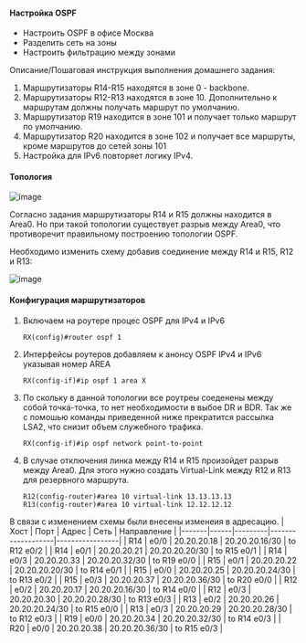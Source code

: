 #### Настройка OSPF

- Настроить OSPF в офисе Москва
- Разделить сеть на зоны
- Настроить фильтрацию между зонами

Описание/Пошаговая инструкция выполнения домашнего задания:
1. Маршрутизаторы R14-R15 находятся в зоне 0 - backbone.
2. Маршрутизаторы R12-R13 находятся в зоне 10. Дополнительно к маршрутам должны получать маршрут по умолчанию.
3. Маршрутизатор R19 находится в зоне 101 и получает только маршрут по умолчанию.
4. Маршрутизатор R20 находится в зоне 102 и получает все маршруты, кроме маршрутов до сетей зоны 101
5. Настройка для IPv6 повторяет логику IPv4.

#### Топология

![image](https://github.com/user-attachments/assets/0e515d99-038d-4dfa-bbe3-f778101dfa37)


Согласно задания маршрутизаторы R14 и R15 должны находится в Area0. Но при такой топологии существует разрыв между Area0, что противоречит правильному построению топологии OSPF.

Необходимо изменить схему добавив соединение между R14 и R15, R12 и R13:

![image](https://github.com/user-attachments/assets/1a415fb1-8280-4a2b-8650-69b7ae137682)

#### Конфигурация маршрутизаторов

1. Включаем на роутере процес OSPF для IPv4 и IPv6
          
       RX(config)#router ospf 1
       
2. Интерфейсы роутеров добавляем к анонсу OSPF IPv4 и IPv6 указывая номер AREA
 
       RX(config-if)#ip ospf 1 area X
 
3. По скольку в данной топологии все роутреы соеденены между собой точка-точка, то нет необходимости в выбое DR и BDR. Так же с помошью команды приведенной ниже прекратится рассылка LSA2, что снизит объем служебного трафика.
      
       RX(config-if)#ip ospf network point-to-point
       
 4. В случае отключения линка между R14 и R15 произойдет разрыв между Area0. Для этого нужно создать Virtual-Link между R12 и R13 для резервного маршрута. 
 
        R12(config-router)#area 10 virtual-link 13.13.13.13
        R13(config-router)#area 10 virtual-link 12.12.12.12

    
В связи с изменением схемы были внесены изменеия в адресацию.
| Хост | Порт | Адрес  | Сеть                | Направление     |
|-------|------|---------|-------------------|-----------------|
|	R14	|	e0/0	|	20.20.20.18	|	20.20.20.16/30	|	to	R12	e0/2	|
|	R14	|	e0/1	|	20.20.20.21	|	20.20.20.20/30	|	to	R15	e0/1	|
|	R14	|	e0/3	|	20.20.20.33	|	20.20.20.32/30	|	to	R19	e0/0	|
|	R15	|	e0/1	|	20.20.20.22	|	20.20.20.20/30	|	to	R14	e0/1	|
|	R15	|	e0/0	|	20.20.20.25	|	20.20.20.24/30	|	to	R13	e0/2	|
|	R15	|	e0/3	|	20.20.20.37	|	20.20.20.36/30	|	to	R20	e0/0	|
|	R12	|	e0/2	|	20.20.20.17	|	20.20.20.16/30	|	to	R14	e0/0	|
|	R12	|	e0/3	|	20.20.20.30	|	20.20.20.28/30	|	to	R13	e0/3	|
|	R13	|	e0/2	|	20.20.20.26	|	20.20.20.24/30	|	to	R15	e0/0	|
|	R13	|	e0/3	|	20.20.20.29	|	20.20.20.28/30	|	to	R12	e0/3	|
|	R19	|	e0/0	|	20.20.20.34	|	20.20.20.32/30	|	to	R14	e0/3	|
|	R20	|	e0/0	|	20.20.20.38	|	20.20.20.36/30	|	to	R15	e0/3	|

